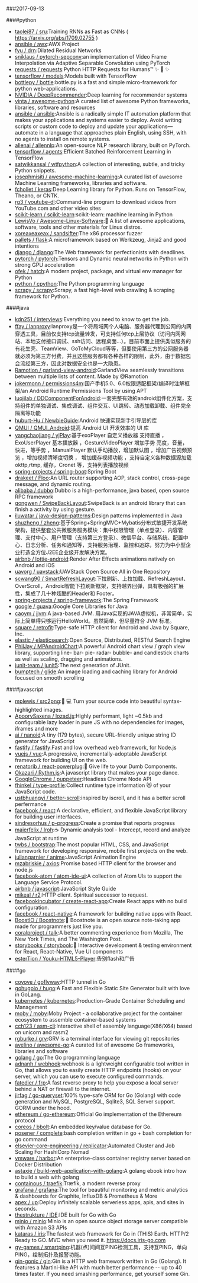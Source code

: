 ###2017-09-13

####python
* [taolei87 / sru](https://github.com/taolei87/sru):Training RNNs as Fast as CNNs ( https://arxiv.org/abs/1709.02755 )
* [ansible / awx](https://github.com/ansible/awx):AWX Project
* [fyu / drn](https://github.com/fyu/drn):Dilated Residual Networks
* [sniklaus / pytorch-sepconv](https://github.com/sniklaus/pytorch-sepconv):an implementation of Video Frame Interpolation via Adaptive Separable Convolution using PyTorch
* [requests / requests](https://github.com/requests/requests):Python HTTP Requests for Humans™ ✨ 🍰 ✨
* [tensorflow / models](https://github.com/tensorflow/models):Models built with TensorFlow
* [bottlepy / bottle](https://github.com/bottlepy/bottle):bottle.py is a fast and simple micro-framework for python web-applications.
* [NVIDIA / DeepRecommender](https://github.com/NVIDIA/DeepRecommender):Deep learning for recommender systems
* [vinta / awesome-python](https://github.com/vinta/awesome-python):A curated list of awesome Python frameworks, libraries, software and resources
* [ansible / ansible](https://github.com/ansible/ansible):Ansible is a radically simple IT automation platform that makes your applications and systems easier to deploy. Avoid writing scripts or custom code to deploy and update your applications— automate in a language that approaches plain English, using SSH, with no agents to install on remote systems.
* [allenai / allennlp](https://github.com/allenai/allennlp):An open-source NLP research library, built on PyTorch.
* [tensorflow / agents](https://github.com/tensorflow/agents):Efficient Batched Reinforcement Learning in TensorFlow
* [satwikkansal / wtfpython](https://github.com/satwikkansal/wtfpython):A collection of interesting, subtle, and tricky Python snippets.
* [josephmisiti / awesome-machine-learning](https://github.com/josephmisiti/awesome-machine-learning):A curated list of awesome Machine Learning frameworks, libraries and software.
* [fchollet / keras](https://github.com/fchollet/keras):Deep Learning library for Python. Runs on TensorFlow, Theano, or CNTK.
* [rg3 / youtube-dl](https://github.com/rg3/youtube-dl):Command-line program to download videos from YouTube.com and other video sites
* [scikit-learn / scikit-learn](https://github.com/scikit-learn/scikit-learn):scikit-learn: machine learning in Python
* [LewisVo / Awesome-Linux-Software](https://github.com/LewisVo/Awesome-Linux-Software):🐧 A list of awesome applications, software, tools and other materials for Linux distros.
* [xoreaxeaxeax / sandsifter](https://github.com/xoreaxeaxeax/sandsifter):The x86 processor fuzzer
* [pallets / flask](https://github.com/pallets/flask):A microframework based on Werkzeug, Jinja2 and good intentions
* [django / django](https://github.com/django/django):The Web framework for perfectionists with deadlines.
* [pytorch / pytorch](https://github.com/pytorch/pytorch):Tensors and Dynamic neural networks in Python with strong GPU acceleration
* [ofek / hatch](https://github.com/ofek/hatch):A modern project, package, and virtual env manager for Python
* [python / cpython](https://github.com/python/cpython):The Python programming language
* [scrapy / scrapy](https://github.com/scrapy/scrapy):Scrapy, a fast high-level web crawling & scraping framework for Python.

####java
* [kdn251 / interviews](https://github.com/kdn251/interviews):Everything you need to know to get the job.
* [ffay / lanproxy](https://github.com/ffay/lanproxy):lanproxy是一个将局域网个人电脑、服务器代理到公网的内网穿透工具，目前仅支持tcp流量转发，可支持任何tcp上层协议（访问内网网站、本地支付接口调试、ssh访问、远程桌面...）。目前市面上提供类似服务的有花生壳、TeamView、GoToMyCloud等等，但要使用第三方的公网服务器就必须为第三方付费，并且这些服务都有各种各样的限制，此外，由于数据包会流经第三方，因此对数据安全也是一大隐患。
* [Ramotion / garland-view-android](https://github.com/Ramotion/garland-view-android):GarlandView seamlessly transitions between multiple lists of content. Made by @Ramotion
* [jokermonn / permissions4m](https://github.com/jokermonn/permissions4m):国产手机5.0、6.0权限适配框架/编译时注解框架/an Android Runtime Permissions Tool by using APT
* [luojilab / DDComponentForAndroid](https://github.com/luojilab/DDComponentForAndroid):一套完整有效的android组件化方案，支持组件的单独调试、集成调试、组件交互、UI跳转、动态加载卸载、组件完全隔离等功能
* [huburt-Hu / NewbieGuide](https://github.com/huburt-Hu/NewbieGuide):Android 快速实现新手引导层的库
* [QMUI / QMUI_Android](https://github.com/QMUI/QMUI_Android):提高 Android UI 开发效率的 UI 库
* [yangchaojiang / yjPlay](https://github.com/yangchaojiang/yjPlay):基于exoPlayer 自定义播放器 支持直播 ，ExoUserPlayer 基本播放器 ，GestureVideoPlayer 增加手势 亮度，音量，快进，等手势 ，ManualPlayer 默认手动播放，增加默认图 ，增加广告视频预览 ，增加视频清晰度切换 ， 增加缓存视频功能 ，支持自定义各种数据源加载 okttp,rtmp, 缓存，Cronet 等，支持列表播放视频
* [spring-projects / spring-boot](https://github.com/spring-projects/spring-boot):Spring Boot
* [drakeet / Floo](https://github.com/drakeet/Floo):An URL router supporting AOP, stack control, cross-page message, and dynamic routing.
* [alibaba / dubbo](https://github.com/alibaba/dubbo):Dubbo is a high-performance, java based, open source RPC framework
* [gongwen / SwipeBackLayout](https://github.com/gongwen/SwipeBackLayout):SwipeBack is an android library that can finish a activity by using gesture.
* [iluwatar / java-design-patterns](https://github.com/iluwatar/java-design-patterns):Design patterns implemented in Java
* [shuzheng / zheng](https://github.com/shuzheng/zheng):基于Spring+SpringMVC+Mybatis分布式敏捷开发系统架构，提供整套公共微服务服务模块：集中权限管理（单点登录）、内容管理、支付中心、用户管理（支持第三方登录）、微信平台、存储系统、配置中心、日志分析、任务和通知等，支持服务治理、监控和追踪，努力为中小型企业打造全方位J2EE企业级开发解决方案。
* [airbnb / lottie-android](https://github.com/airbnb/lottie-android):Render After Effects animations natively on Android and iOS
* [uavorg / uavstack](https://github.com/uavorg/uavstack):UAVStack Open Source All in One Repository
* [scwang90 / SmartRefreshLayout](https://github.com/scwang90/SmartRefreshLayout):下拉刷新、上拉加载、RefreshLayout、OverScroll，Android智能下拉刷新框架，支持越界回弹，具有极强的扩展性，集成了几十种炫酷的Header和 Footer。
* [spring-projects / spring-framework](https://github.com/spring-projects/spring-framework):The Spring Framework
* [google / guava](https://github.com/google/guava):Google Core Libraries for Java
* [caoym / jjvm](https://github.com/caoym/jjvm):A java-based JVM. 用Java实现的JAVA虚拟机，非常简单，实际上简单得只够运行HelloWorld。虽然简单，但尽量符合 JVM 标准。
* [square / retrofit](https://github.com/square/retrofit):Type-safe HTTP client for Android and Java by Square, Inc.
* [elastic / elasticsearch](https://github.com/elastic/elasticsearch):Open Source, Distributed, RESTful Search Engine
* [PhilJay / MPAndroidChart](https://github.com/PhilJay/MPAndroidChart):A powerful Android chart view / graph view library, supporting line- bar- pie- radar- bubble- and candlestick charts as well as scaling, dragging and animations.
* [junit-team / junit5](https://github.com/junit-team/junit5):The next generation of JUnit.
* [bumptech / glide](https://github.com/bumptech/glide):An image loading and caching library for Android focused on smooth scrolling

####javascript
* [mplewis / src2png](https://github.com/mplewis/src2png):📸 💻 Turn your source code into beautiful syntax-highlighted images.
* [ApoorvSaxena / lozad.js](https://github.com/ApoorvSaxena/lozad.js):Highly performant, light ~0.5kb and configurable lazy loader in pure JS with no dependencies for images, iframes and more
* [ai / nanoid](https://github.com/ai/nanoid):A tiny (179 bytes), secure URL-friendly unique string ID generator for JavaScript
* [fastify / fastify](https://github.com/fastify/fastify):Fast and low overhead web framework, for Node.js
* [vuejs / vue](https://github.com/vuejs/vue):A progressive, incrementally-adoptable JavaScript framework for building UI on the web.
* [renatorib / react-powerplug](https://github.com/renatorib/react-powerplug):🔌 Give life to your Dumb Components.
* [Okazari / Rythm.js](https://github.com/Okazari/Rythm.js):A javascript library that makes your page dance.
* [GoogleChrome / puppeteer](https://github.com/GoogleChrome/puppeteer):Headless Chrome Node API
* [fhinkel / type-profile](https://github.com/fhinkel/type-profile):Collect runtime type information 😻 of your JavaScript code.
* [ustbhuangyi / better-scroll](https://github.com/ustbhuangyi/better-scroll):inspired by iscroll, and it has a better scroll perfermance
* [facebook / react](https://github.com/facebook/react):A declarative, efficient, and flexible JavaScript library for building user interfaces.
* [sindresorhus / p-progress](https://github.com/sindresorhus/p-progress):Create a promise that reports progress
* [maierfelix / Iroh](https://github.com/maierfelix/Iroh):☕ Dynamic analysis tool - Intercept, record and analyze JavaScript at runtime
* [twbs / bootstrap](https://github.com/twbs/bootstrap):The most popular HTML, CSS, and JavaScript framework for developing responsive, mobile first projects on the web.
* [juliangarnier / anime](https://github.com/juliangarnier/anime):JavaScript Animation Engine
* [mzabriskie / axios](https://github.com/mzabriskie/axios):Promise based HTTP client for the browser and node.js
* [facebook-atom / atom-ide-ui](https://github.com/facebook-atom/atom-ide-ui):A collection of Atom UIs to support the Language Service Protocol.
* [airbnb / javascript](https://github.com/airbnb/javascript):JavaScript Style Guide
* [mikeal / r2](https://github.com/mikeal/r2):HTTP client. Spiritual successor to request.
* [facebookincubator / create-react-app](https://github.com/facebookincubator/create-react-app):Create React apps with no build configuration.
* [facebook / react-native](https://github.com/facebook/react-native):A framework for building native apps with React.
* [BoostIO / Boostnote](https://github.com/BoostIO/Boostnote):🚀 Boostnote is an open source note-taking app made for programmers just like you.
* [coralproject / talk](https://github.com/coralproject/talk):A better commenting experience from Mozilla, The New York Times, and The Washington Post.
* [storybooks / storybook](https://github.com/storybooks/storybook):📓 Interactive development & testing environment for React, React-Native, Vue UI components
* [esterTion / Youku-HTML5-Player](https://github.com/esterTion/Youku-HTML5-Player):告别flash和广告

####go
* [coyove / goflyway](https://github.com/coyove/goflyway):HTTP tunnel in Go
* [gohugoio / hugo](https://github.com/gohugoio/hugo):A Fast and Flexible Static Site Generator built with love in GoLang.
* [kubernetes / kubernetes](https://github.com/kubernetes/kubernetes):Production-Grade Container Scheduling and Management
* [moby / moby](https://github.com/moby/moby):Moby Project - a collaborative project for the container ecosystem to assemble container-based systems
* [cch123 / asm-cli](https://github.com/cch123/asm-cli):Interactive shell of assembly language(X86/X64) based on unicorn and rasm2
* [rgburke / grv](https://github.com/rgburke/grv):GRV is a terminal interface for viewing git repositories
* [avelino / awesome-go](https://github.com/avelino/awesome-go):A curated list of awesome Go frameworks, libraries and software
* [golang / go](https://github.com/golang/go):The Go programming language
* [adnanh / webhook](https://github.com/adnanh/webhook):webhook is a lightweight configurable tool written in Go, that allows you to easily create HTTP endpoints (hooks) on your server, which you can use to execute configured commands.
* [fatedier / frp](https://github.com/fatedier/frp):A fast reverse proxy to help you expose a local server behind a NAT or firewall to the internet.
* [jirfag / go-queryset](https://github.com/jirfag/go-queryset):100% type-safe ORM for Go (Golang) with code generation and MySQL, PostgreSQL, Sqlite3, SQL Server support. GORM under the hood.
* [ethereum / go-ethereum](https://github.com/ethereum/go-ethereum):Official Go implementation of the Ethereum protocol
* [coreos / bbolt](https://github.com/coreos/bbolt):An embedded key/value database for Go.
* [posener / complete](https://github.com/posener/complete):bash completion written in go + bash completion for go command
* [elsevier-core-engineering / replicator](https://github.com/elsevier-core-engineering/replicator):Automated Cluster and Job Scaling For HashiCorp Nomad
* [vmware / harbor](https://github.com/vmware/harbor):An enterprise-class container registry server based on Docker Distribution
* [astaxie / build-web-application-with-golang](https://github.com/astaxie/build-web-application-with-golang):A golang ebook intro how to build a web with golang
* [containous / traefik](https://github.com/containous/traefik):Træfik, a modern reverse proxy
* [grafana / grafana](https://github.com/grafana/grafana):The tool for beautiful monitoring and metric analytics & dashboards for Graphite, InfluxDB & Prometheus & More
* [apex / up](https://github.com/apex/up):Deploy infinitely scalable serverless apps, apis, and sites in seconds.
* [thestrukture / IDE](https://github.com/thestrukture/IDE):IDE built for Go with Go
* [minio / minio](https://github.com/minio/minio):Minio is an open source object storage server compatible with Amazon S3 APIs
* [kataras / iris](https://github.com/kataras/iris):The fastest web framework for Go in (THIS) Earth. HTTP/2 Ready to GO. MVC when you need it. https://docs.iris-go.com
* [gy-games / smartping](https://github.com/gy-games/smartping):机器(点)间间互PING检测工具，支持互PING，单向PING，绘制拓扑及报警功能。
* [gin-gonic / gin](https://github.com/gin-gonic/gin):Gin is a HTTP web framework written in Go (Golang). It features a Martini-like API with much better performance -- up to 40 times faster. If you need smashing performance, get yourself some Gin.
